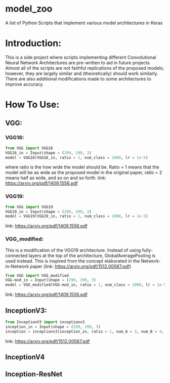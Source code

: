 # model_zoo
A list of Python Scripts that implement various model architectures in Keras

# Introduction:
This is a side project where scripts implementing different Convolutional Neural Network Architectures are pre-written to aid in future projects. Almost all of the scripts are not faithful replications of the proposed models; however, they are largely similar and (theoretically) should work similarly. There are also additional modifications made to some architectures to improve accuracy. 

# How To Use:
## VGG:
### VGG16:
```python
from VGG import VGG16
VGG16_in = Input(shape = (299, 299, 3)
model = VGG16(VGG16_in, ratio = 1, num_class = 1000, lr = 1e-5)
```
where ratio is the how wide the model should be. Ratio = 1 means that the model will be as wide as the proposed model in the original paper, ratio = 2 means half as wide, and so on and so forth. 
link: https://arxiv.org/pdf/1409.1556.pdf

### VGG19:
```python
from VGG import VGG19
VGG19_in = Input(shape = (299, 299, 3)
model = VGG19(VGG19_in, ratio = 1, num_class = 1000, lr = 1e-5)
```
link: https://arxiv.org/pdf/1409.1556.pdf

### VGG_modified:
This is a modification of the VGG19 architecture. Instead of using fully-connected layers at the top of the architecture, GlobalAveragePooling is used instead. This is inspired from the concept elaborated in the Network-in-Network paper (link: https://arxiv.org/pdf/1512.00567.pdf) 
```python
from VGG import VGG_modified
VGG-mod_in = Input(shape = (299, 299, 3)
model = VGG_modified(VGG-mod_in, ratio = 1, num_class = 1000, lr = 1e-5)
```
link: https://arxiv.org/pdf/1409.1556.pdf


## InceptionV3:
```python
from InceptionV3 import inceptionv3
inception_in = Input(shape = (299, 299, 3)
inception = inceptionv3(inception_in, ratio = 1, num_A = 3, num_B = 4, num_C = 2, num_class = 1000, lr = 1e-5
```
link: https://arxiv.org/pdf/1512.00567.pdf

## InceptionV4

## Inception-ResNet
